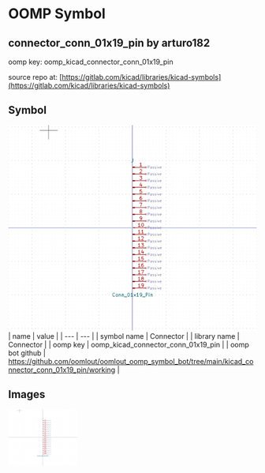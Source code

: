 # OOMP Symbol  
## connector_conn_01x19_pin  by arturo182  
  
oomp key: oomp_kicad_connector_conn_01x19_pin  
  
source repo at: [https://gitlab.com/kicad/libraries/kicad-symbols](https://gitlab.com/kicad/libraries/kicad-symbols)  
## Symbol  
  
[![working.png](working_600.png)](working.png)  
| name | value | 
| --- | --- | 
| symbol name | Connector | 
| library name | Connector | 
| oomp key | oomp_kicad_connector_conn_01x19_pin | 
| oomp bot github | https://github.com/oomlout/oomlout_oomp_symbol_bot/tree/main/kicad_connector_conn_01x19_pin/working | 
## Images  
  
[![working.png](working_140.png)](working.png)  
